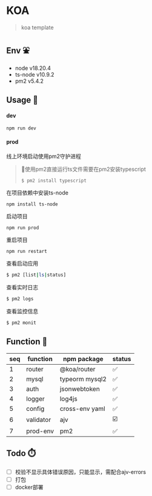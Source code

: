 # KOA

> koa template

## Env ⛲️

- node v18.20.4
- ts-node v10.9.2
- pm2 v5.4.2

## Usage 🔧

#### dev

```npm
npm run dev
```

#### prod

线上环境启动使用pm2守护进程

> 🐻使用pm2直接运行ts文件需要在pm2安装typescript
>
> ```bash
> $ pm2 install typescript
> ```

在项目依赖中安装ts-node

```npm
npm install ts-node
```

启动项目

```npm
npm run prod
```

重启项目

```npm
npm run restart
```

查看启动应用

```bash
$ pm2 [list|ls|status]
```

查看实时日志

```bash
$ pm2 logs
```

查看监控信息

```bash
$ pm2 monit
```

## Function 🎁

| seq | function  | npm package    | status |
| --- | --------- | -------------- | ------ |
| 1   | router    | @koa/router    | ✅     |
| 2   | mysql     | typeorm mysql2 | ✅     |
| 3   | auth      | jsonwebtoken   | ✅     |
| 4   | logger    | log4js         | ✅     |
| 5   | config    | cross-env yaml | ✅     |
| 6   | validator | ajv            | ☑️     |
| 7   | prod-env  | pm2            | ✅     |

## Todo ⏱️

- [ ] 校验不显示具体错误原因，只能显示，需配合ajv-errors
- [ ] 打包
- [ ] docker部署
